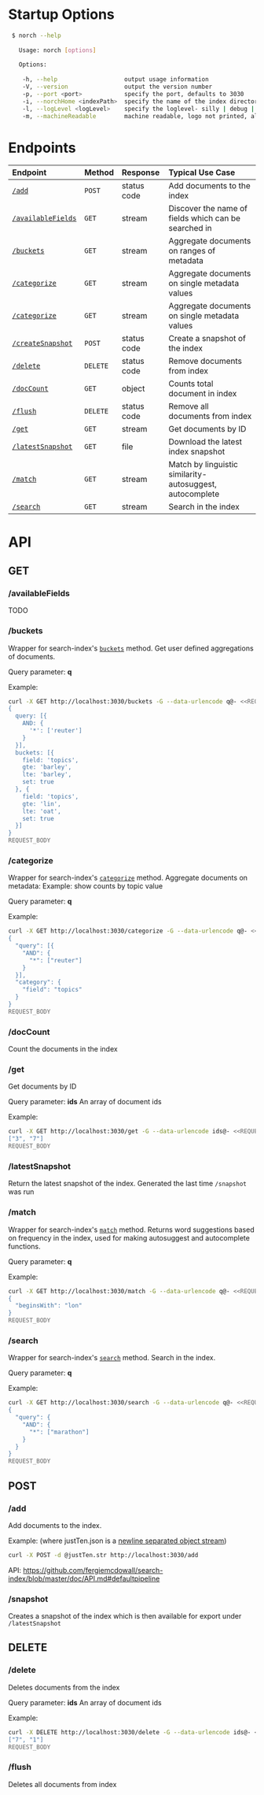 # Startup Options

```bash
 $ norch --help
 
   Usage: norch [options]
 
   Options:
 
    -h, --help                   output usage information
    -V, --version                output the version number
    -p, --port <port>            specify the port, defaults to 3030
    -i, --norchHome <indexPath>  specify the name of the index directory, defaults to norch-index
    -l, --logLevel <logLevel>    specify the loglevel- silly | debug | verbose | info | warn | error
    -m, --machineReadable        machine readable, logo not printed, all stdout/stderr is JSON
 ```

# Endpoints

| Endpoint | Method | Response | Typical Use Case |
| :--- | :--- | :--- | :--- |
| [`/add`](#add) | `POST` | status code | Add documents to the index |
| [`/availableFields`](#availablefields) | `GET` | stream | Discover the name of fields which can be searched in |
| [`/buckets`](#buckets) | `GET` | stream | Aggregate documents on ranges of metadata |
| [`/categorize`](#categorize) | `GET` | stream | Aggregate documents on single metadata values |
| [`/categorize`](#categorize) | `GET` | stream | Aggregate documents on single metadata values |
| [`/createSnapshot`](#createsnapshot) | `POST` | status code | Create a snapshot of the index |
| [`/delete`](#delete) | `DELETE` | status code | Remove documents from index |
| [`/docCount`](#docCount) | `GET` | object | Counts total document in index |
| [`/flush`](#flush) | `DELETE` | status code | Remove all documents from index |
| [`/get`](#get) | `GET` | stream | Get documents by ID |
| [`/latestSnapshot`](#latestsnapshot) | `GET` | file | Download the latest index snapshot |
| [`/match`](#match) | `GET` | stream | Match by linguistic similarity- autosuggest, autocomplete |
| [`/search`](#search) | `GET` | stream | Search in the index |

# API

## GET

### /availableFields

TODO

### /buckets

Wrapper for search-index's
[`buckets`](https://github.com/fergiemcdowall/search-index/blob/master/doc/API.md#buckets)
method. Get user defined aggregations of documents.

Query parameter: **q**

Example:

```bash
curl -X GET http://localhost:3030/buckets -G --data-urlencode q@- <<REQUEST_BODY
{
  query: [{
    AND: {
      '*': ['reuter']
    }
  }],
  buckets: [{
    field: 'topics',
    gte: 'barley',
    lte: 'barley',
    set: true
  }, {
    field: 'topics',
    gte: 'lin',
    lte: 'oat',
    set: true
  }]
}
REQUEST_BODY
```

### /categorize

Wrapper for search-index's
[`categorize`](https://github.com/fergiemcdowall/search-index/blob/master/doc/API.md#categorize)
method. Aggregate documents on metadata: Example: show counts by topic value

Query parameter: **q**

Example:

```bash
curl -X GET http://localhost:3030/categorize -G --data-urlencode q@- <<REQUEST_BODY
{
  "query": [{
    "AND": {
      "*": ["reuter"]
    }
  }],
  "category": {
    "field": "topics"
  }
}
REQUEST_BODY
```

### /docCount

Count the documents in the index

### /get

Get documents by ID

Query parameter: **ids** An array of document ids

Example:

```bash
curl -X GET http://localhost:3030/get -G --data-urlencode ids@- <<REQUEST_BODY
["3", "7"]
REQUEST_BODY
```

### /latestSnapshot

Return the latest snapshot of the index. Generated the last time
`/snapshot` was run

### /match

Wrapper for search-index's
[`match`](https://github.com/fergiemcdowall/search-index/blob/master/doc/API.md#match)
method. Returns word suggestions based on frequency in the index, used for
making autosuggest and autocomplete functions.

Query parameter: **q**

Example:

```bash
curl -X GET http://localhost:3030/match -G --data-urlencode q@- <<REQUEST_BODY
{
  "beginsWith": "lon"
}
REQUEST_BODY
```

### /search

Wrapper for search-index's
[`search`](https://github.com/fergiemcdowall/search-index/blob/master/doc/API.md#search)
method. Search in the index.

Query parameter: **q**

Example:

```bash
curl -X GET http://localhost:3030/search -G --data-urlencode q@- <<REQUEST_BODY
{
  "query": {
    "AND": {
      "*": ["marathon"]
    }
  }
}
REQUEST_BODY
```


## POST

### /add

Add documents to the index.

Example: (where justTen.json is a [newline separated object stream](https://github.com/fergiemcdowall/reuters-21578-json/blob/master/data/fullFileStream/justTen.str))

```bash
curl -X POST -d @justTen.str http://localhost:3030/add
```

API: https://github.com/fergiemcdowall/search-index/blob/master/doc/API.md#defaultpipeline

### /snapshot

Creates a snapshot of the index which is then available for export
under `/latestSnapshot`


## DELETE

### /delete

Deletes documents from the index

Query parameter: **ids** An array of document ids

Example:

```bash
curl -X DELETE http://localhost:3030/delete -G --data-urlencode ids@- <<REQUEST_BODY
["7", "1"]      
REQUEST_BODY
```

### /flush

Deletes all documents from index
